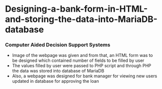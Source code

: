 # Designing-a-bank-form-in-HTML-and-storing-the-data-into-MariaDB-database
### Computer Aided Decision Support Systems

- Image of the webpage was given and from that, an HTML form was to be designed which contained number of fields to be filled by user
- The values filled by user were passed to PHP script and through PHP the data was stored into database of MariaDB
- Also, a webpage was designed for bank manager for viewing new users updated in database for approving the loan
